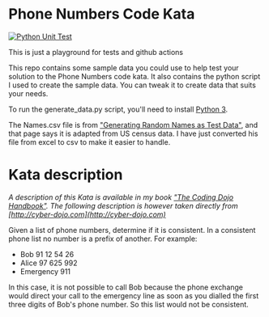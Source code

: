 # Phone Numbers Code Kata

[![Python Unit Test](https://github.com/hamzazat/Phone-Numbers-Kata/actions/workflows/test.yml/badge.svg)](https://github.com/hamzazat/Phone-Numbers-Kata/actions/workflows/test.yml)

This is just a playground for tests and github actions

This repo contains some sample data you could use to help test your solution to the Phone Numbers code kata. It also contains the python script I used to create the sample data. You can tweak it to create data that suits your needs.

To run the generate_data.py script, you'll need to install [Python 3](http://python.org).

The Names.csv file is from ["Generating Random Names as Test Data"](http://www.markrichman.com/2007/09/26/generating-random-names-as-test-data/), and that page says it is adapted from US census data. I have just converted his file from excel to csv to make it easier to handle.

# Kata description

_A description of this Kata is available in my book ["The Coding Dojo Handbook"](http://leanpub.com/codingdojohandbook). The following description is however taken directly from [http://cyber-dojo.com](http://cyber-dojo.com)_

Given a list of phone numbers, determine if it is 
consistent. In a consistent phone list no number 
is a prefix of another. For example:

- Bob 91 12 54 26
- Alice 97 625 992
- Emergency 911

In this case, it is not possible to call Bob because 
the phone exchange would direct your call to the 
emergency line as soon as you dialled the first three 
digits of Bob's phone number. So this list would not 
be consistent.

